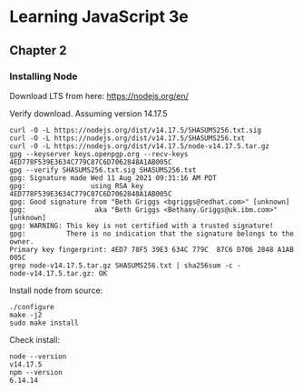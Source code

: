 # Learning JavaScript 3e

## Chapter 2

### Installing Node

Download LTS from here: https://nodejs.org/en/

Verify download. Assuming version 14.17.5

```
curl -O -L https://nodejs.org/dist/v14.17.5/SHASUMS256.txt.sig
curl -O -L https://nodejs.org/dist/v14.17.5/SHASUMS256.txt
curl -O -L https://nodejs.org/dist/v14.17.5/node-v14.17.5.tar.gz
gpg --keyserver keys.openpgp.org --recv-keys 4ED778F539E3634C779C87C6D7062848A1AB005C
gpg --verify SHASUMS256.txt.sig SHASUMS256.txt
gpg: Signature made Wed 11 Aug 2021 09:31:16 AM PDT
gpg:                using RSA key 4ED778F539E3634C779C87C6D7062848A1AB005C
gpg: Good signature from "Beth Griggs <bgriggs@redhat.com>" [unknown]
gpg:                 aka "Beth Griggs <Bethany.Griggs@uk.ibm.com>" [unknown]
gpg: WARNING: This key is not certified with a trusted signature!
gpg:          There is no indication that the signature belongs to the owner.
Primary key fingerprint: 4ED7 78F5 39E3 634C 779C  87C6 D706 2848 A1AB 005C
grep node-v14.17.5.tar.gz SHASUMS256.txt | sha256sum -c -
node-v14.17.5.tar.gz: OK
```

Install node from source:

```
./configure
make -j2
sudo make install
```

Check install:

```
node --version
v14.17.5
npm --version
6.14.14
```
